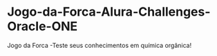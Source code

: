 # Jogo-da-Forca-Alura-Challenges-Oracle-ONE
Jogo da Forca -Teste seus conhecimentos em química orgânica!
